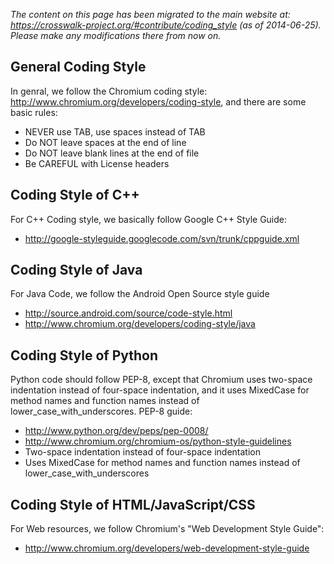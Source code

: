*The content on this page has been migrated to the main website at: https://crosswalk-project.org/#contribute/coding_style (as of 2014-06-25). Please make any modifications there from now on.*

## General Coding Style
In genral, we follow the Chromium coding style: http://www.chromium.org/developers/coding-style, and there are some basic rules:
 * NEVER use TAB, use spaces instead of TAB
 * Do NOT leave spaces at the end of line
 * Do NOT leave blank lines at the end of file
 * Be CAREFUL with License headers

## Coding Style of C++ 
For C++ Coding style, we basically follow Google C++ Style Guide:
 * http://google-styleguide.googlecode.com/svn/trunk/cppguide.xml 

## Coding Style of Java
For Java Code, we follow the Android Open Source style guide 
 * http://source.android.com/source/code-style.html
 * http://www.chromium.org/developers/coding-style/java

## Coding Style of Python
Python code should follow PEP-8, except that Chromium uses two-space indentation instead of four-space indentation, and it uses MixedCase for method names and function names instead of lower_case_with_underscores.  PEP-8 guide:
 * http://www.python.org/dev/peps/pep-0008/
 * http://www.chromium.org/chromium-os/python-style-guidelines
 * Two-space indentation instead of four-space indentation
 * Uses MixedCase for method names and function names instead of lower_case_with_underscores

## Coding Style of HTML/JavaScript/CSS
For Web resources, we follow Chromium's "Web Development Style Guide":
 * http://www.chromium.org/developers/web-development-style-guide